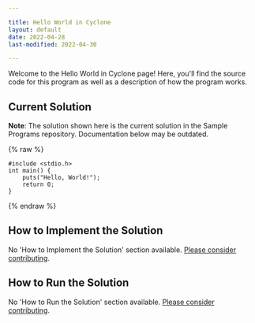 ```yaml
---

title: Hello World in Cyclone
layout: default
date: 2022-04-28
last-modified: 2022-04-30

---
```


Welcome to the Hello World in Cyclone page! Here, you'll find the source code for this program as well as a description of how the program works.

## Current Solution

**Note**: The solution shown here is the current solution in the Sample Programs repository. Documentation below may be outdated.

{% raw %}

```Cyclone
#include <stdio.h>
int main() {
	puts("Hello, World!");
	return 0;
}
```

{% endraw %}

## How to Implement the Solution

No 'How to Implement the Solution' section available. [Please consider contributing](https://github.com/TheRenegadeCoder/sample-programs-website).

## How to Run the Solution

No 'How to Run the Solution' section available. [Please consider contributing](https://github.com/TheRenegadeCoder/sample-programs-website).